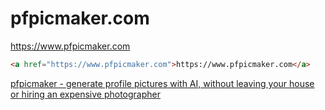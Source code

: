 # pfpicmaker.com

https://www.pfpicmaker.com

```html
<a href="https://www.pfpicmaker.com">https://www.pfpicmaker.com</a>
```

[pfpicmaker - generate profile pictures with AI, without leaving your house or hiring an expensive photographer](https://www.pfpicmaker.com)
